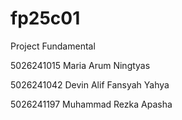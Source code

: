 # fp25c01
Project Fundamental

5026241015 Maria Arum Ningtyas

5026241042 Devin Alif Fansyah Yahya

5026241197 Muhammad Rezka Apasha
